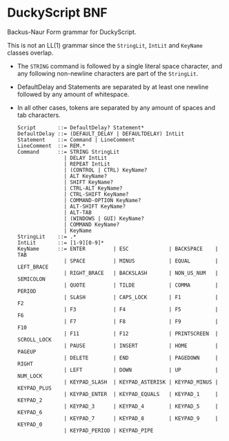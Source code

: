 DuckyScript BNF
===

Backus-Naur Form grammar for DuckyScript.

This is not an LL(1) grammar since the `StringLit`, `IntLit` and `KeyName`
classes overlap.

- The `STRING` command is followed by a single literal space character, and any
  following non-newline characters are part of the `StringLit`.
- DefaultDelay and Statements are separated by at least one newline followed by
  any amount of whitespace.
- In all other cases, tokens are separated by any amount of spaces and tab
  characters.

      Script       ::= DefaultDelay? Statement*
      DefaultDelay ::= (DEFAULT_DELAY | DEFAULTDELAY) IntLit
      Statement    ::= Command | LineComment
      LineComment  ::= REM.*
      Command      ::= STRING StringLit
                     | DELAY IntLit
                     | REPEAT IntLit
                     | (CONTROL | CTRL) KeyName?
                     | ALT KeyName?
                     | SHIFT KeyName?
                     | CTRL-ALT KeyName?
                     | CTRL-SHIFT KeyName?
                     | COMMAND-OPTION KeyName?
                     | ALT-SHIFT KeyName?
                     | ALT-TAB
                     | (WINDOWS | GUI) KeyName?
                     | COMMAND KeyName?
                     | KeyName
      StringLit    ::= .*
      IntLit       ::= [1-9][0-9]*
      KeyName      ::= ENTER         | ESC             | BACKSPACE    | TAB
                     | SPACE         | MINUS           | EQUAL        | LEFT_BRACE
                     | RIGHT_BRACE   | BACKSLASH       | NON_US_NUM   | SEMICOLON
                     | QUOTE         | TILDE           | COMMA        | PERIOD
                     | SLASH         | CAPS_LOCK       | F1           | F2
                     | F3            | F4              | F5           | F6
                     | F7            | F8              | F9           | F10
                     | F11           | F12             | PRINTSCREEN  | SCROLL_LOCK
                     | PAUSE         | INSERT          | HOME         | PAGEUP
                     | DELETE        | END             | PAGEDOWN     | RIGHT
                     | LEFT          | DOWN            | UP           | NUM_LOCK
                     | KEYPAD_SLASH  | KEYPAD_ASTERISK | KEYPAD_MINUS | KEYPAD_PLUS
                     | KEYPAD_ENTER  | KEYPAD_EQUALS   | KEYPAD_1     | KEYPAD_2
                     | KEYPAD_3      | KEYPAD_4        | KEYPAD_5     | KEYPAD_6
                     | KEYPAD_7      | KEYPAD_8        | KEYPAD_9     | KEYPAD_0
                     | KEYPAD_PERIOD | KEYPAD_PIPE
